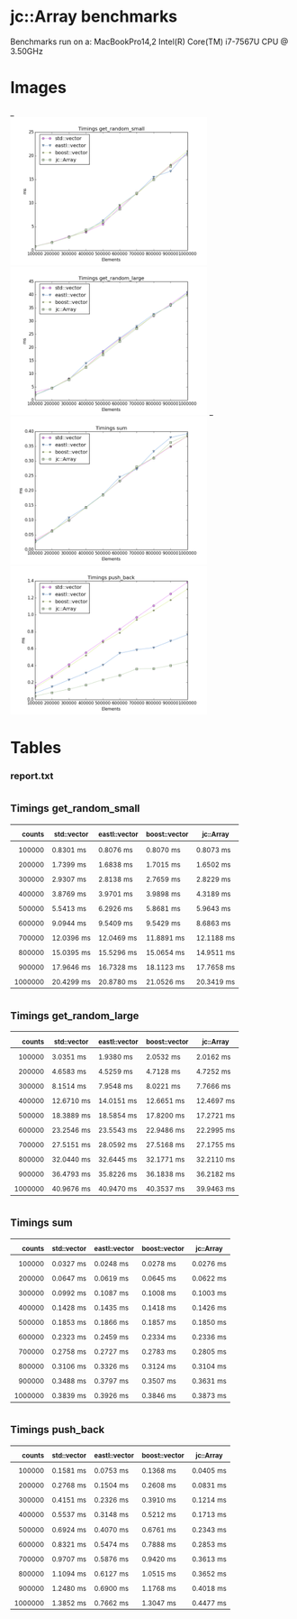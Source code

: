 # jc::Array benchmarks

Benchmarks run on a: MacBookPro14,2   Intel(R) Core(TM) i7-7567U CPU @ 3.50GHz

# Images
_
<br/>
<img src="./images/array/timings_get_random_small.png" alt="Timings get_random_small" width="350">
<img src="./images/array/timings_get_random_large.png" alt="Timings get_random_large" width="350">
_
<br/>
<img src="./images/array/timings_sum.png" alt="Timings sum" width="350">
<img src="./images/array/timings_push_back.png" alt="Timings push_back" width="350">

# Tables

### report.txt

## <sub>Timings</sub> <sub>get_random_small</sub>

| <sub>counts</sub> | <sub>std::vector</sub> | <sub>eastl::vector</sub> | <sub>boost::vector</sub> | <sub>jc::Array</sub> |
|--------:|-------------|---------------|---------------|------------|
| <sub>100000</sub> | <sub>0.8301</sub> <sub>ms</sub> | <sub>0.8076</sub> <sub>ms</sub> | <sub>0.8070</sub> <sub>ms</sub> | <sub>0.8073</sub> <sub>ms</sub> |
| <sub>200000</sub> | <sub>1.7399</sub> <sub>ms</sub> | <sub>1.6838</sub> <sub>ms</sub> | <sub>1.7015</sub> <sub>ms</sub> | <sub>1.6502</sub> <sub>ms</sub> |
| <sub>300000</sub> | <sub>2.9307</sub> <sub>ms</sub> | <sub>2.8138</sub> <sub>ms</sub> | <sub>2.7659</sub> <sub>ms</sub> | <sub>2.8229</sub> <sub>ms</sub> |
| <sub>400000</sub> | <sub>3.8769</sub> <sub>ms</sub> | <sub>3.9701</sub> <sub>ms</sub> | <sub>3.9898</sub> <sub>ms</sub> | <sub>4.3189</sub> <sub>ms</sub> |
| <sub>500000</sub> | <sub>5.5413</sub> <sub>ms</sub> | <sub>6.2926</sub> <sub>ms</sub> | <sub>5.8681</sub> <sub>ms</sub> | <sub>5.9643</sub> <sub>ms</sub> |
| <sub>600000</sub> | <sub>9.0944</sub> <sub>ms</sub> | <sub>9.5409</sub> <sub>ms</sub> | <sub>9.5429</sub> <sub>ms</sub> | <sub>8.6863</sub> <sub>ms</sub> |
| <sub>700000</sub> | <sub>12.0396</sub> <sub>ms</sub> | <sub>12.0469</sub> <sub>ms</sub> | <sub>11.8891</sub> <sub>ms</sub> | <sub>12.1188</sub> <sub>ms</sub> |
| <sub>800000</sub> | <sub>15.0395</sub> <sub>ms</sub> | <sub>15.5296</sub> <sub>ms</sub> | <sub>15.0654</sub> <sub>ms</sub> | <sub>14.9511</sub> <sub>ms</sub> |
| <sub>900000</sub> | <sub>17.9646</sub> <sub>ms</sub> | <sub>16.7328</sub> <sub>ms</sub> | <sub>18.1123</sub> <sub>ms</sub> | <sub>17.7658</sub> <sub>ms</sub> |
| <sub>1000000</sub> | <sub>20.4299</sub> <sub>ms</sub> | <sub>20.8780</sub> <sub>ms</sub> | <sub>21.0526</sub> <sub>ms</sub> | <sub>20.3419</sub> <sub>ms</sub> |


## <sub>Timings</sub> <sub>get_random_large</sub>

| <sub>counts</sub> | <sub>std::vector</sub> | <sub>eastl::vector</sub> | <sub>boost::vector</sub> | <sub>jc::Array</sub> |
|--------:|-------------|---------------|---------------|------------|
| <sub>100000</sub> | <sub>3.0351</sub> <sub>ms</sub> | <sub>1.9380</sub> <sub>ms</sub> | <sub>2.0532</sub> <sub>ms</sub> | <sub>2.0162</sub> <sub>ms</sub> |
| <sub>200000</sub> | <sub>4.6583</sub> <sub>ms</sub> | <sub>4.5259</sub> <sub>ms</sub> | <sub>4.7128</sub> <sub>ms</sub> | <sub>4.7252</sub> <sub>ms</sub> |
| <sub>300000</sub> | <sub>8.1514</sub> <sub>ms</sub> | <sub>7.9548</sub> <sub>ms</sub> | <sub>8.0221</sub> <sub>ms</sub> | <sub>7.7666</sub> <sub>ms</sub> |
| <sub>400000</sub> | <sub>12.6710</sub> <sub>ms</sub> | <sub>14.0151</sub> <sub>ms</sub> | <sub>12.6651</sub> <sub>ms</sub> | <sub>12.4697</sub> <sub>ms</sub> |
| <sub>500000</sub> | <sub>18.3889</sub> <sub>ms</sub> | <sub>18.5854</sub> <sub>ms</sub> | <sub>17.8200</sub> <sub>ms</sub> | <sub>17.2721</sub> <sub>ms</sub> |
| <sub>600000</sub> | <sub>23.2546</sub> <sub>ms</sub> | <sub>23.5543</sub> <sub>ms</sub> | <sub>22.9486</sub> <sub>ms</sub> | <sub>22.2995</sub> <sub>ms</sub> |
| <sub>700000</sub> | <sub>27.5151</sub> <sub>ms</sub> | <sub>28.0592</sub> <sub>ms</sub> | <sub>27.5168</sub> <sub>ms</sub> | <sub>27.1755</sub> <sub>ms</sub> |
| <sub>800000</sub> | <sub>32.0440</sub> <sub>ms</sub> | <sub>32.6445</sub> <sub>ms</sub> | <sub>32.1771</sub> <sub>ms</sub> | <sub>32.2110</sub> <sub>ms</sub> |
| <sub>900000</sub> | <sub>36.4793</sub> <sub>ms</sub> | <sub>35.8226</sub> <sub>ms</sub> | <sub>36.1838</sub> <sub>ms</sub> | <sub>36.2182</sub> <sub>ms</sub> |
| <sub>1000000</sub> | <sub>40.9676</sub> <sub>ms</sub> | <sub>40.9470</sub> <sub>ms</sub> | <sub>40.3537</sub> <sub>ms</sub> | <sub>39.9463</sub> <sub>ms</sub> |


## <sub>Timings</sub> <sub>sum</sub>

| <sub>counts</sub> | <sub>std::vector</sub> | <sub>eastl::vector</sub> | <sub>boost::vector</sub> | <sub>jc::Array</sub> |
|--------:|-------------|---------------|---------------|-----------|
| <sub>100000</sub> | <sub>0.0327</sub> <sub>ms</sub> | <sub>0.0248</sub> <sub>ms</sub> | <sub>0.0278</sub> <sub>ms</sub> | <sub>0.0276</sub> <sub>ms</sub> |
| <sub>200000</sub> | <sub>0.0647</sub> <sub>ms</sub> | <sub>0.0619</sub> <sub>ms</sub> | <sub>0.0645</sub> <sub>ms</sub> | <sub>0.0622</sub> <sub>ms</sub> |
| <sub>300000</sub> | <sub>0.0992</sub> <sub>ms</sub> | <sub>0.1087</sub> <sub>ms</sub> | <sub>0.1008</sub> <sub>ms</sub> | <sub>0.1003</sub> <sub>ms</sub> |
| <sub>400000</sub> | <sub>0.1428</sub> <sub>ms</sub> | <sub>0.1435</sub> <sub>ms</sub> | <sub>0.1418</sub> <sub>ms</sub> | <sub>0.1426</sub> <sub>ms</sub> |
| <sub>500000</sub> | <sub>0.1853</sub> <sub>ms</sub> | <sub>0.1866</sub> <sub>ms</sub> | <sub>0.1857</sub> <sub>ms</sub> | <sub>0.1850</sub> <sub>ms</sub> |
| <sub>600000</sub> | <sub>0.2323</sub> <sub>ms</sub> | <sub>0.2459</sub> <sub>ms</sub> | <sub>0.2334</sub> <sub>ms</sub> | <sub>0.2336</sub> <sub>ms</sub> |
| <sub>700000</sub> | <sub>0.2758</sub> <sub>ms</sub> | <sub>0.2727</sub> <sub>ms</sub> | <sub>0.2783</sub> <sub>ms</sub> | <sub>0.2805</sub> <sub>ms</sub> |
| <sub>800000</sub> | <sub>0.3106</sub> <sub>ms</sub> | <sub>0.3326</sub> <sub>ms</sub> | <sub>0.3124</sub> <sub>ms</sub> | <sub>0.3104</sub> <sub>ms</sub> |
| <sub>900000</sub> | <sub>0.3488</sub> <sub>ms</sub> | <sub>0.3797</sub> <sub>ms</sub> | <sub>0.3507</sub> <sub>ms</sub> | <sub>0.3631</sub> <sub>ms</sub> |
| <sub>1000000</sub> | <sub>0.3839</sub> <sub>ms</sub> | <sub>0.3926</sub> <sub>ms</sub> | <sub>0.3846</sub> <sub>ms</sub> | <sub>0.3873</sub> <sub>ms</sub> |


## <sub>Timings</sub> <sub>push_back</sub>

| <sub>counts</sub> | <sub>std::vector</sub> | <sub>eastl::vector</sub> | <sub>boost::vector</sub> | <sub>jc::Array</sub> |
|--------:|-------------|---------------|---------------|-----------|
| <sub>100000</sub> | <sub>0.1581</sub> <sub>ms</sub> | <sub>0.0753</sub> <sub>ms</sub> | <sub>0.1368</sub> <sub>ms</sub> | <sub>0.0405</sub> <sub>ms</sub> |
| <sub>200000</sub> | <sub>0.2768</sub> <sub>ms</sub> | <sub>0.1504</sub> <sub>ms</sub> | <sub>0.2608</sub> <sub>ms</sub> | <sub>0.0831</sub> <sub>ms</sub> |
| <sub>300000</sub> | <sub>0.4151</sub> <sub>ms</sub> | <sub>0.2326</sub> <sub>ms</sub> | <sub>0.3910</sub> <sub>ms</sub> | <sub>0.1214</sub> <sub>ms</sub> |
| <sub>400000</sub> | <sub>0.5537</sub> <sub>ms</sub> | <sub>0.3148</sub> <sub>ms</sub> | <sub>0.5212</sub> <sub>ms</sub> | <sub>0.1713</sub> <sub>ms</sub> |
| <sub>500000</sub> | <sub>0.6924</sub> <sub>ms</sub> | <sub>0.4070</sub> <sub>ms</sub> | <sub>0.6761</sub> <sub>ms</sub> | <sub>0.2343</sub> <sub>ms</sub> |
| <sub>600000</sub> | <sub>0.8321</sub> <sub>ms</sub> | <sub>0.5474</sub> <sub>ms</sub> | <sub>0.7888</sub> <sub>ms</sub> | <sub>0.2853</sub> <sub>ms</sub> |
| <sub>700000</sub> | <sub>0.9707</sub> <sub>ms</sub> | <sub>0.5876</sub> <sub>ms</sub> | <sub>0.9420</sub> <sub>ms</sub> | <sub>0.3613</sub> <sub>ms</sub> |
| <sub>800000</sub> | <sub>1.1094</sub> <sub>ms</sub> | <sub>0.6127</sub> <sub>ms</sub> | <sub>1.0515</sub> <sub>ms</sub> | <sub>0.3652</sub> <sub>ms</sub> |
| <sub>900000</sub> | <sub>1.2480</sub> <sub>ms</sub> | <sub>0.6900</sub> <sub>ms</sub> | <sub>1.1768</sub> <sub>ms</sub> | <sub>0.4018</sub> <sub>ms</sub> |
| <sub>1000000</sub> | <sub>1.3852</sub> <sub>ms</sub> | <sub>0.7662</sub> <sub>ms</sub> | <sub>1.3047</sub> <sub>ms</sub> | <sub>0.4477</sub> <sub>ms</sub> |



